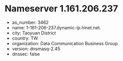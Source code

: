 # Nameserver 1.161.206.237

* as_number: 3462
* name: 1-161-206-237.dynamic-ip.hinet.net.
* city: Taoyuan District
* country: TW
* organization: Data Communication Business Group
* version: dnsmasq-2.45
* dnssec: false
